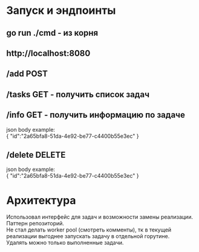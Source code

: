 # Запуск и эндпоинты
## go run ./cmd - из корня
## http://localhost:8080
## /add POST
## /tasks GET - получить список задач
## /info GET - получить информацию по задаче
json body example:  
{
"id":"2a65bfa8-51da-4e92-be77-c4400b55e3ec"
}
## /delete DELETE
json body example:  
{
"id":"2a65bfa8-51da-4e92-be77-c4400b55e3ec"
}
# Архитектура
Использовал интерфейс для задач и возможности замены реализации.  
Паттерн репозиторий.  
Не стал делать worker pool (cмотреть комменты), тк в текущей реализации выгоднее запускать задачу в отдельной горутине.  
Удалять можно только выполненные задачи.
